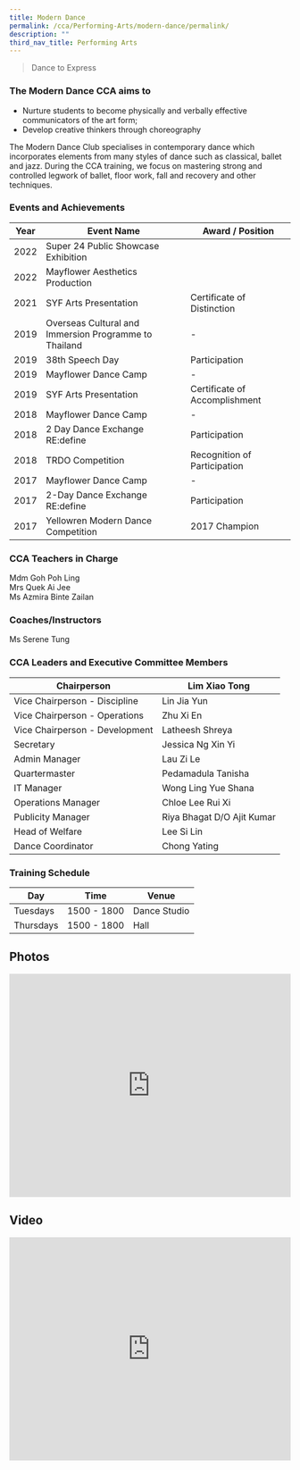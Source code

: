 ```yaml
---
title: Modern Dance
permalink: /cca/Performing-Arts/modern-dance/permalink/
description: ""
third_nav_title: Performing Arts
---
```



>Dance to Express

  

### The Modern Dance CCA aims to

*   Nurture students to become physically and verbally effective communicators of the art form;
*   Develop creative thinkers through choreography

The Modern Dance Club specialises in contemporary dance which incorporates elements from many styles of dance such as classical, ballet and jazz. During the CCA training, we focus on mastering strong and controlled legwork of ballet, floor work, fall and recovery and other techniques.

### Events and Achievements

| Year | Event Name | Award / Position |
| --- | --- | --- |
|2022|Super 24 Public Showcase Exhibition| |
|2022|Mayflower Aesthetics Production||
| 2021 | SYF Arts Presentation | Certificate of Distinction |
| 2019 | Overseas Cultural and Immersion Programme to Thailand | \- |
| 2019 | 38th&nbsp;Speech Day | Participation |
| 2019 | Mayflower Dance Camp | \-&nbsp; |
| 2019 | SYF Arts Presentation | Certificate of Accomplishment |
| 2018 | Mayflower Dance Camp | \- |
| 2018 | 2 Day Dance Exchange RE:define | Participation |
| 2018 | TRDO Competition | Recognition of Participation |
| 2017 | Mayflower Dance Camp | \- |
| 2017 | 2-Day Dance Exchange RE:define | Participation |
| 2017 | Yellowren Modern Dance Competition | 2017 Champion |

### CCA Teachers in Charge

Mdm Goh Poh Ling  <br>
Mrs Quek Ai Jee<br>
Ms Azmira Binte Zailan

### Coaches/Instructors

Ms Serene Tung

### CCA Leaders and Executive Committee Members

| Chairperson 	| Lim Xiao Tong 	|
|---	|---	|
| Vice Chairperson - Discipline 	| Lin Jia Yun 	|
| Vice Chairperson - Operations 	| Zhu Xi En 	|
| Vice Chairperson - Development 	| Latheesh Shreya|
| Secretary 	| Jessica Ng Xin Yi|
| Admin Manager 	| Lau Zi Le  	|
| Quartermaster 	| Pedamadula Tanisha|
| IT Manager 	| Wong Ling Yue Shana|
| Operations Manager 	| Chloe Lee Rui Xi 	|
| Publicity Manager 	| Riya Bhagat D/O Ajit Kumar |
| Head of Welfare 	| Lee Si Lin 	|
| Dance Coordinator 	| Chong Yating 	|

### Training Schedule

| Day | Time | Venue |
| --- | --- | --- |
| Tuesdays | 1500 - 1800 | Dance Studio |
| Thursdays | 1500 - 1800 | Hall |

Photos
------
<iframe allowfullscreen="true" height="400" width="100%" frameborder="0" src="https://docs.google.com/presentation/d/e/2PACX-1vScuzQI5z8iiPwhrR51XUfBnuSGPPIZrCS3x1EzoGsby7_v9MiquzH-qoDN3K9_F0A_wbA0aPypk3Ol/embed?start=false&amp;loop=false&amp;delayms=3000"></iframe>

Video
-----
<iframe allowfullscreen="" allow="accelerometer; autoplay; clipboard-write; encrypted-media; gyroscope; picture-in-picture" frameborder="0" title="Modern Dance 2021" src="https://www.youtube.com/embed/6dVqB4-_WdQ" height="400" width="100%"></iframe>